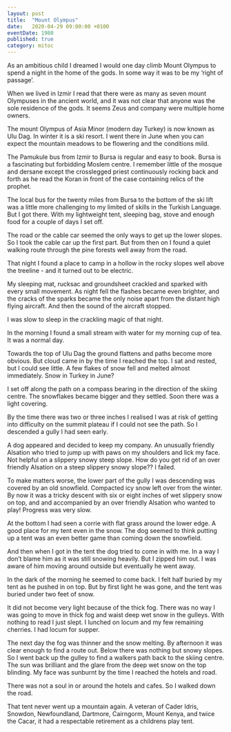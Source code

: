 ```yaml
---
layout: post
title:  "Mount Olympus"
date:   2020-04-29 09:00:00 +0100
eventDate: 1980
published: true
category: mitoc
---
```


As an ambitious child I  dreamed I would one day climb Mount Olympus to spend a night in the home of the gods. In some way it was to be my ‘right of passage’.

When we lived in Izmir I read that there were as many as seven mount Olympuses in the ancient world, and it was not clear that anyone was the sole residence of the gods. It seems Zeus and company were multiple home owners.

The mount Olympus of Asia Minor (modern day Turkey) is now known as Ulu Dag. In winter it is a ski resort. I went there in June when you can expect the mountain meadows to be flowering and the conditions mild.

The Pamukule bus from Izmir to Bursa is regular and easy to book. Bursa is a fascinating but forbidding Moslem centre. I remember little of the mosque and dersane except the crosslegged priest continuously rocking back and forth as he read the Koran in front of the case containing relics of the prophet.

The local bus for the twenty miles from Bursa to the bottom of the ski lift was a little more challenging to my limited of skills in the Turkish Language. But I got there. With my lightweight tent, sleeping bag, stove and enough food for a couple of days I set off. 

The road or the cable car seemed the only ways to get up the lower slopes. So I took the cable car up the first part. But from then on I found a quiet walking route through the pine forests well away from the road. 

That night I found a place to camp in a  hollow in the rocky slopes well above the treeline - and it turned out to be electric.

My sleeping mat, rucksac and groundsheet crackled and sparked with every small movement. As night fell the flashes became even brighter, and the cracks of the sparks became the only noise apart from the distant high flying aircraft. And then the sound of the aircraft stopped.

I was slow to sleep in the crackling magic of that night.

In the morning I found a small stream with water for my morning cup of tea. It was a normal day.

Towards the top of Ulu Dag the ground flattens and paths become more obvious. But cloud came in by the time I reached the top. I sat and rested, but I could see little. A few flakes of snow fell and melted almost immediately. Snow in Turkey in June?

I set off along the path on a compass bearing in the direction of the skiing centre. The snowflakes became bigger and they settled. Soon there was a light covering. 

By the time there was two or three inches I realised I was at risk of getting into difficulty on the summit plateau if I could not see the path. So I descended a gully I had seen early. 

A dog appeared and decided to keep my company. An unusually friendly Alsation who tried to jump up with paws on my shoulders and lick my face. Not helpful on a slippery snowy steep slope. How do you get rid of an over friendly Alsation on a steep slippery snowy slope?? I failed.

To make matters worse, the lower part of the gully I was descending was covered by an old snowfield. Compacted icy snow left over from the winter. By now it was a tricky descent with six or eight inches of wet slippery snow on top, and and accompanied by an over friendly Alsation who wanted to play! Progress was very slow.

At the bottom I had seen a corrie with flat grass around the lower edge. A good place for my tent even in the snow. The dog seemed to think putting up a tent was an even better game than coming down the snowfield.

And then when I got in the tent the dog tried to come in with me. In a way I don’t blame him as it was still snowing heavily. But I zipped him out. I was aware of him moving around outside but eventually he went away.

In the dark of the morning he seemed to come back. I felt half buried by my tent as he pushed in on top. But by first light he was gone, and the tent was buried under two feet of snow.

It did not become very light because of the thick fog. There was no way I was going to move in thick fog and waist deep wet snow in the gulleys. With nothing to read I just slept. I lunched on locum and my few remaining cherries. I had locum for supper.

The next day the fog was thinner and the snow melting. By afternoon it was clear enough to find a route out. Below there was nothing but snowy slopes. So I went back up the gulley to find a walkers path back to the skiing centre. The sun was brilliant and the glare from the deep wet snow on the top blinding. My face was sunburnt by the time I reached the hotels and road.

There was not a soul in or around the hotels and cafes. So I walked down the road.

That tent never went up a mountain again. A veteran of Cader Idris, Snowdon, Newfoundland, Dartmore, Cairngorm, Mount Kenya, and twice the Cacar, it had a respectable retirement as a childrens play tent. 



